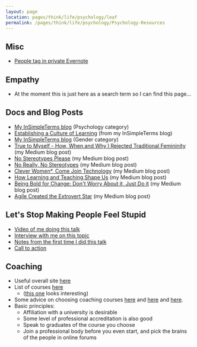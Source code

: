 ```yaml
---
layout: page
location: pages/think/life/psychology/leaf
permalink: /pages/think/life/psychology/Psychology-Resources
---
```


## Misc

- [People tag in private Evernote](https://www.evernote.com/client/web?login=true#?an=true&n=c6728fa7-bf99-40eb-afd5-6be578cdcd45&query=tag%1FPeople%1FtagGuid%3A3274cc21-c643-4b8e-a494-263b358f463e%1Eview%3AVIEW%2FALL_NOTES&)

## Empathy

- At the moment this is just here as a search term so I can find this page...

## Docs and Blog Posts

- [My InSimpleTerms blog](https://insimpleterms.blog/category/psychology) (Psychology category)
- [Establishing a Culture of Learning](https://insimpleterms.blog/how-to-establish-a-culture-of-learning) (from my InSimpleTerms blog)
- [My InSimpleTerms blog](https://insimpleterms.blog/category/gender) (Gender category)
- [True to Myself - How, When and Why I Rejected Traditional Femininity](https://medium.com/a-woman-in-technology/true-to-myself-how-when-and-why-i-rejected-traditional-femininity-2920ed572d60) (my Medium blog post)
- [No Stereotypes Please](https://medium.com/a-woman-in-technology/no-stereotypes-please-43ed2583a8af) (my Medium blog post)
- [No Really, No Stereotypes](https://medium.com/a-woman-in-technology/no-really-no-stereotypes-35b842056ac4) (my Medium blog post)
- [Clever Women*, Come Join Technology](https://medium.com/a-woman-in-technology/clever-women-come-join-me-773cf7fc8dc8) (my Medium blog post)
- [How Learning and Teaching Shape Us](https://medium.com/a-woman-in-technology/how-learning-and-teaching-shape-us-3e6333b8c7ba) (my Medium blog post)
- [Being Bold for Change: Don't Worry About it, Just Do it](https://medium.com/a-woman-in-technology/being-bold-for-change-part-1-dont-worry-about-it-just-do-it-59a76bdcd070) (my Medium blog post)
- [Agile Created the Extrovert Star](https://medium.com/a-woman-in-technology/agile-created-the-extrovert-star-e1e256af5cd9) (my Medium blog post)

## Let's Stop Making People Feel Stupid

- [Video of me doing this talk](https://www.youtube.com/watch?v=DSn47NA0rVg&t=5s)
- [Interview with me on this topic](https://www.solutionsiq.com/resource/agile-amped-podcast/lets-stop-making-people-feel-stupid/)
- [Notes from the first time I did this talk](https://insimpleterms.blog/lets-stop-making-people-feel-stupid-2)
- [Call to action](https://insimpleterms.blog/lets-stop-making-people-feel-stupid)

## Coaching

- Useful overall site [here](https://new.coachingnetwork.org.uk/)
- List of courses [here](http://www.coachingnetwork.org.uk/information-portal/TrainingAndAccreditation/Default.asp)
    - ([this one](http://www.coachingnetwork.org.uk/information-portal/TrainingAndAccreditation/Default.asp?t=detail&cid=ALL&oid=59) looks interesting)
- Some advice on choosing coaching courses [here](http://www.cognitivebehaviouralcoachingworks.com/which-is-the-best-coach-training-course/) and [here](https://positivepsychology.com/coaching-courses/) and [here](https://www.personneltoday.com/hr/the-qualification-game-what-coaching-qualifications-are-really-worth/).
- Basic principles:
    - Affiliation with a university is desirable
    - Some level of professional accreditation is also good
    - Speak to graduates of the course you choose
    - Join a professional body before you even start, and pick the brains of the people in online forums